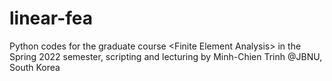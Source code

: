 # linear-fea
Python codes for the graduate course &lt;Finite Element Analysis> in the Spring 2022 semester, scripting and lecturing by Minh-Chien Trinh @JBNU, South Korea
